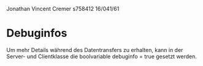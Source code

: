 Jonathan Vincent Cremer
s758412
16/041/61

Debuginfos
===============
Um mehr Details während des Datentransfers zu erhalten, kann in der Server- und Clientklasse
die boolvariable debuginfo = true gesetzt werden.
